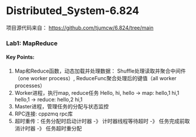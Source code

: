 # Distributed_System-6.824
项目源代码来自： https://github.com/tjumcw/6.824/tree/main

### Lab1: MapReduce
#### Key Points:
1. Map和Reduce函数，动态加载并处理数据： Shuffle处理读取并聚合中间件（one worker process）, ReduceFunc聚合处理后的键值（all worker processes）
2. Worker进程，执行map, reduce任务  Hello, hi, hello -> map: hello,1 hi,1 hello,1 -> reduce: hello,2 hi,1
3. Master进程，管理任务的分配与状态监控
4. RPC连接: cppzmq rpc库
5. 超时重传：任务分配时启动计时器 -》 计时器线程等待超时 -》 任务完成前取消计时器 -》 任务超时重分配
